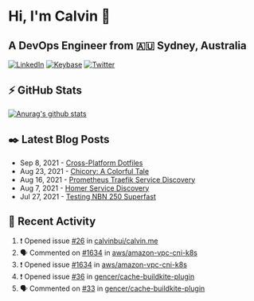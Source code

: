# Hi, I'm Calvin 🍭
## A DevOps Engineer from 🇦🇺 Sydney, Australia</h3>

[![LinkedIn](https://img.shields.io/badge/-c–bui-0077B5?style=flat-square&labelColor=0077B5&logo=LinkedIn&logoColor=white)](https://www.linkedin.com/in/c-bui/)
[![Keybase](https://img.shields.io/badge/-calvinbui-ff6f21?style=flat-square&labelColor=ff6f21&logo=Keybase&logoColor=white)](https://keybase.io/calvinbui)
[![Twitter](https://img.shields.io/badge/-ASAPCalvin-1DA1F2?style=flat-square&labelColor=1DA1F2&logo=Twitter&logoColor=white)](https://twitter.com/ASAPCalvin)

<!-- https://github.com/rishavanand/github-profilinator -->
## ⚡ GitHub Stats
[![Anurag's github stats](https://github-readme-stats.vercel.app/api?username=calvinbui&count_private=true&hide_title=true)](https://github.com/anuraghazra/github-readme-stats)

<!-- https://github.com/gautamkrishnar/blog-post-workflow -->
## ✒️ Latest Blog Posts

<!-- BLOG-POST-LIST:START -->
- Sep 8, 2021 - [Cross-Platform Dotfiles](https://calvin.me/cross-platform-dotfiles)
- Aug 23, 2021 - [Chicory: A Colorful Tale](https://calvin.me/chicory)
- Aug 16, 2021 - [Prometheus Traefik Service Discovery](https://calvin.me/prometheus-traefik-service-discovery)
- Aug 7, 2021 - [Homer Service Discovery](https://calvin.me/homer-service-discovery)
- Jul 27, 2021 - [Testing NBN 250 Superfast](https://calvin.me/testing-nbn-250-superfast)

<!-- BLOG-POST-LIST:END -->

## 🏃‍ Recent Activity

<!--START_SECTION:activity-->
1. ❗️ Opened issue [#26](https://github.com/calvinbui/calvin.me/issues/26) in [calvinbui/calvin.me](https://github.com/calvinbui/calvin.me)
2. 🗣 Commented on [#1634](https://github.com/aws/amazon-vpc-cni-k8s/issues/1634) in [aws/amazon-vpc-cni-k8s](https://github.com/aws/amazon-vpc-cni-k8s)
3. ❗️ Opened issue [#1634](https://github.com/aws/amazon-vpc-cni-k8s/issues/1634) in [aws/amazon-vpc-cni-k8s](https://github.com/aws/amazon-vpc-cni-k8s)
4. ❗️ Opened issue [#36](https://github.com/gencer/cache-buildkite-plugin/issues/36) in [gencer/cache-buildkite-plugin](https://github.com/gencer/cache-buildkite-plugin)
5. 🗣 Commented on [#33](https://github.com/gencer/cache-buildkite-plugin/issues/33) in [gencer/cache-buildkite-plugin](https://github.com/gencer/cache-buildkite-plugin)
<!--END_SECTION:activity-->
